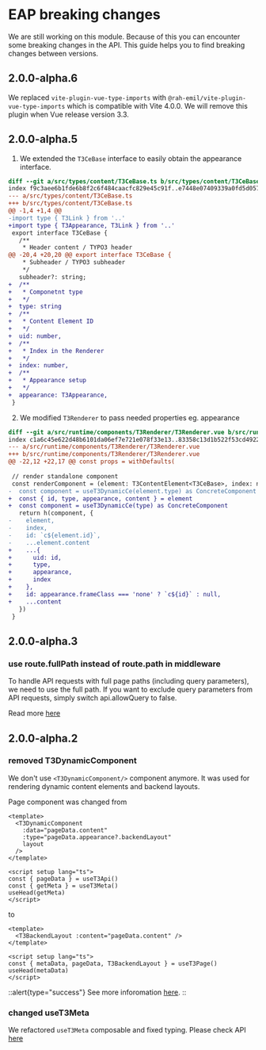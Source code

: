 # EAP breaking changes

We are still working on this module. Because of this you can encounter some breaking changes in the API.
This guide helps you to find breaking changes between versions.
## 2.0.0-alpha.6
We replaced `vite-plugin-vue-type-imports` with `@rah-emil/vite-plugin-vue-type-imports` which is compatible with Vite 4.0.0. 
We will remove this plugin when Vue release version 3.3.
## 2.0.0-alpha.5
1. We extended the `T3CeBase` interface to easily obtain the appearance interface.

```diff
diff --git a/src/types/content/T3CeBase.ts b/src/types/content/T3CeBase.ts
index f9c3aee6b1fde6b8f2c6f484caacfc829e45c91f..e7448e07409339a0fd5d057ac0dc757d74e1c581 100644
--- a/src/types/content/T3CeBase.ts
+++ b/src/types/content/T3CeBase.ts
@@ -1,4 +1,4 @@
-import type { T3Link } from '..'
+import type { T3Appearance, T3Link } from '..'
 export interface T3CeBase {
   /**
    * Header content / TYPO3 header
@@ -20,4 +20,20 @@ export interface T3CeBase {
    * Subheader / TYPO3 subheader
    */
   subheader?: string;
+  /**
+   * Componetnt type
+   */
+  type: string
+  /**
+   * Content Element ID
+   */
+  uid: number,
+  /**
+   * Index in the Renderer
+   */
+  index: number,
+  /**
+   * Appearance setup
+   */
+  appearance: T3Appearance,
 }
```
2. We modified `T3Renderer` to pass needed properties eg. appearance

```diff
diff --git a/src/runtime/components/T3Renderer/T3Renderer.vue b/src/runtime/components/T3Renderer/T3Renderer.vue
index c1a6c45e622d48b6101da06ef7e721e078f33e13..83358c13d1b522f53cd49224e36fb949dfe5b898 100644
--- a/src/runtime/components/T3Renderer/T3Renderer.vue
+++ b/src/runtime/components/T3Renderer/T3Renderer.vue
@@ -22,12 +22,17 @@ const props = withDefaults(
 
 // render standalone component
 const renderComponent = (element: T3ContentElement<T3CeBase>, index: number) => {
-  const component = useT3DynamicCe(element.type) as ConcreteComponent
+  const { id, type, appearance, content } = element
+  const component = useT3DynamicCe(type) as ConcreteComponent
   return h(component, {
-    element,
-    index,
-    id: `c${element.id}`,
-    ...element.content
+    ...{
+      uid: id,
+      type,
+      appearance,
+      index
+    },
+    id: appearance.frameClass === 'none' ? `c${id}` : null,
+    ...content
   })
 }
 ```

## 2.0.0-alpha.3
### use route.fullPath instead of route.path in middleware

To handle API requests with full page paths (including query parameters), we need to use the full path. If you want to exclude query parameters from API requests, simply switch api.allowQuery to false.

Read more [here](/introduction/options#allowquery)

## 2.0.0-alpha.2

### removed T3DynamicComponent
We don't use `<T3DynamicComponent/>` component anymore. It was used for rendering dynamic content elements and backend layouts.

Page component was changed from
```vue
<template>
  <T3DynamicComponent
    :data="pageData.content"
    :type="pageData.appearance?.backendLayout"
    layout
  />
</template>

<script setup lang="ts">
const { pageData } = useT3Api()
const { getMeta } = useT3Meta()
useHead(getMeta)
</script>
```
to
```vue
<template>
  <T3BackendLayout :content="pageData.content" />
</template>

<script setup lang="ts">
const { metaData, pageData, T3BackendLayout } = useT3Page()
useHead(metaData)
</script>
```
::alert{type="success"}
See more inforomation [here](/composables/uset3dynamiccomponent).
::

### changed useT3Meta

We refactored `useT3Meta` composable and fixed typing. Please check API [here](/composables/uset3meta)
